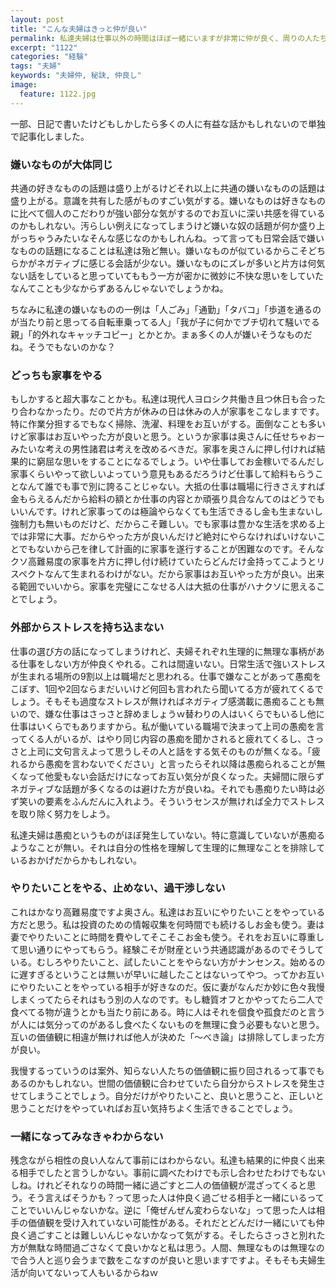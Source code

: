 ```yaml
---
layout: post
title: "こんな夫婦はきっと仲が良い"
permalink: 私達夫婦は仕事以外の時間はほぼ一緒にいますが非常に仲が良く、周りの人たちや動画を見た人たちも私達は仲が良いなぁと思っているようです。自他ともに仲良しと認める私達夫婦ですがその秘訣、というか理由はどのようなものなのか考えてみることにしました。
excerpt: "1122"
categories: "経験"
tags: "夫婦"
keywords: "夫婦仲, 秘訣, 仲良し"
image:
  feature: 1122.jpg
---
```


<div class="video-container"></div>

一部、日記で書いたけどもしかしたら多くの人に有益な話かもしれないので単独で記事化しました。

### 嫌いなものが大体同じ

共通の好きなものの話題は盛り上がるけどそれ以上に共通の嫌いなものの話題は盛り上がる。意識を共有した感がものすごい気がする。嫌いなものは好きなものに比べて個人のこだわりが強い部分な気がするのでお互いに深い共感を得ているのかもしれない。汚らしい例えになってしまうけど嫌いな奴の話題が何か盛り上がっちゃうみたいなそんな感じなのかもしれんね。って言っても日常会話で嫌いなものの話題になることは私達は殆ど無い。嫌いなものが似ているからこそどちらかがネガティブに感じる会話が少ない。嫌いなものにズレが多いと片方は何気ない話をしていると思っていてももう一方が密かに微妙に不快な思いをしていたなんてことも少なからずあるんじゃないでしょうかね。

ちなみに私達の嫌いなものの一例は「人ごみ」「通勤」「タバコ」「歩道を通るのが当たり前と思ってる自転車乗ってる人」「我が子に何かでブチ切れて騒いでる親」「的外れなキャッチコピー」とかとか。まぁ多くの人が嫌いそうなものだね。そうでもないのかな？

### どっちも家事をやる

もしかすると超大事なことかも。私達は現代人ヨロシク共働き且つ休日も合ったり合わなかったり。だので片方が休みの日は休みの人が家事をこなしますです。特に作業分担するでもなく掃除、洗濯、料理をお互いがする。面倒なことも多いけど家事はお互いやった方が良いと思う。というか家事は奥さんに任せちゃおーみたいな考えの男性諸君は考えを改めるべきだ。家事を奥さんに押し付ければ結果的に窮屈な思いをすることになるでしょう。いや仕事してお金稼いでるんだし家事くらいやって欲しいよっていう意見もあるだろうけど仕事して給料もらうことなんて誰でも事で別に誇ることじゃない。大抵の仕事は職場に行きさえすれば金もらえるんだから給料の額とか仕事の内容とか頑張り具合なんてのはどうでもいいんです。けれど家事ってのは極論やらなくても生活できるし金も生まないし強制力も無いものだけど、だからこそ難しい。でも家事は豊かな生活を求める上では非常に大事。だからやった方が良いんだけど絶対にやらなければいけないことでもないから己を律して計画的に家事を遂行することが困難なのです。そんなクソ高難易度の家事を片方に押し付け続けていたらどんだけ金持ってこようとリスペクトなんて生まれるわけがない。だから家事はお互いやった方が良い。出来る範囲でいいから。家事を完璧にこなせる人は大抵の仕事がハナクソに思えることでしょう。

### 外部からストレスを持ち込まない

仕事の選び方の話になってしまうけれど、夫婦それぞれ生理的に無理な事柄がある仕事をしない方が仲良くやれる。これは間違いない。日常生活で強いストレスが生まれる場所の9割以上は職場だと思われる。仕事で嫌なことがあって愚痴をこぼす、1回や2回ならまだいいけど何回も言われたら聞いてる方が疲れてくるでしょう。そもそも過度なストレスが無ければネガティブ感満載に愚痴ることも無いので、嫌な仕事はさっさと辞めましょうｗ替わりの人はいくらでもいるし他に仕事はいくらでもありますから。私が働いている職場で決まって上司の愚痴を言ってくる人がいるが、はやり同じ内容の愚痴を聞かされると疲れてくるし、さっさと上司に文句言えよって思うしその人と話をする気そのものが無くなる。「疲れるから愚痴を言わないでください」と言ったらそれ以降は愚痴られることが無くなって他愛もない会話だけになってお互い気分が良くなった。夫婦間に限らずネガティブな話題が多くなるのは避けた方が良いね。それでも愚痴りたい時は必ず笑いの要素をふんだんに入れよう。そういうセンスが無ければ全力でストレスを取り除く努力をしよう。

私達夫婦は愚痴というものがほぼ発生していない。特に意識していないが愚痴るようなことが無い。それは自分の性格を理解して生理的に無理なことを排除しているおかげだからかもしれない。

### やりたいことをやる、止めない、過干渉しない

これはかなり高難易度ですよ奥さん。私達はお互いにやりたいことをやっている方だと思う。私は投資のための情報収集を何時間でも続けるしお金も使う。妻は妻でやりたいことに時間を費やしてそこそこお金も使う。それをお互いに尊重して思い通りにやってもらう。経験こそが財産という共通認識があるのでそうしている。むしろやりたいこと、試したいことをやらない方がナンセンス。始めるのに遅すぎるということは無いが早いに越したことはないってやつ。ってかお互いにやりたいことをやっている相手が好きなのだ。仮に妻がなんだか妙に色々我慢しまくってたらそれはもう別の人なのです。もし糖質オフとかやってたら二人で食べてる物が違うとかも当たり前にある。時に人はそれを個食や孤食だのと言うが人には気分ってのがあるし食べたくないものを無理に食う必要もないと思う。互いの価値観に相違が無ければ他人が決めた「〜べき論」は排除してしまった方が良い。

我慢するっていうのは案外、知らない人たちの価値観に振り回されるって事でもあるのかもしれない。世間の価値観に合わせていたら自分からストレスを発生させてしまうことでしょう。自分だけがやりたいこと、良いと思うこと、正しいと思うことだけをやっていればお互い気持ちよく生活できることでしょう。

### 一緒になってみなきゃわからない

残念ながら相性の良い人なんて事前にはわからない。私達も結果的に仲良く出来る相手でしたと言うしかない。事前に調べたわけでも示し合わせたわけでもないしね。けれどそれなりの時間一緒に過ごすと二人の価値観が混ざってくると思う。そう言えばそうかも？って思った人は仲良く過ごせる相手と一緒にいるってことでいいんじゃないかな。逆に「俺ぜんぜん変わらないな」って思った人は相手の価値観を受け入れていない可能性がある。それだとどんだけ一緒にいても仲良く過ごすことは難しいんじゃないかなって気がする。そしたらさっさと別れた方が無駄な時間過ごさなくて良いかなと私は思う。人間、無理なものは無理なので合う人と巡り会うまで数をこなすのが良いと思いますですよ。そもそも夫婦生活が向いてないって人もいるからねｗ